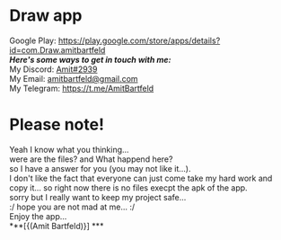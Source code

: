# Draw app
Google Play: https://play.google.com/store/apps/details?id=com.Draw.amitbartfeld</br>
***Here's some ways to get in touch with me:***</br>
My Discord: [Amit#2939](https://discord.com/channels/@me/257775386870415360 "Amit#2939") </br>
My Email: [amitbartfeld@gmail.com](mailto:amitbartfeld@gmail.com "amitbartfeld@gmail.com")</br>
My Telegram: https://t.me/AmitBartfeld</br>
# Please note!
Yeah I know what you thinking... </br>
were are the files? and What happend here? </br>
so I have a answer for you (you may not like it...). </br>
I don't like the fact that everyone can just come take my hard work and copy it... so right now there is no files execpt the apk of the app. </br>
sorry but I really want to keep my project safe... </br>
:/ hope you are not mad at me... :/ </br>
Enjoy the app... </br> 
***[{(Amit Bartfeld)}] ***</br>
